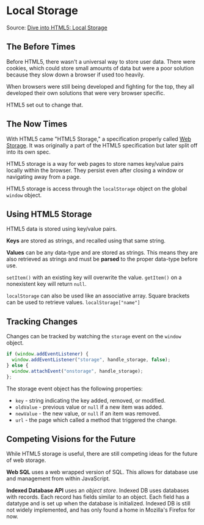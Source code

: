 # Local Storage

Source: [Dive into HTML5: Local Storage](http://diveinto.html5doctor.com/storage.html)

## The Before Times

Before HTML5, there wasn't a universal way to store user data. There were cookies, which could store small amounts of data but were a poor solution because they slow down a browser if used too heavily.

When browsers were still being developed and fighting for the top, they all developed their own solutions that were very browser specific.

HTML5 set out to change that.

## The Now Times

With HTML5 came "HTML5 Storage," a specification properly called [Web Storage](https://html.spec.whatwg.org/multipage/webstorage.html). It was originally a part of the HTML5 specification but later split off into its own spec.

HTML5 storage is a way for web pages to store names key/value pairs locally within the browser. They persist even after closing a window or navigating away from a page.

HTML5 storage is access through the `localStorage` object on the global `window` object.

## Using HTML5 Storage

HTML5 data is stored using key/value pairs.

**Keys** are stored as strings, and recalled using that same string.

**Values** can be any data-type and are stored as strings. This means they are also retrieved as strings and must be **parsed** to the proper data-type before use.

`setItem()` with an existing key will overwrite the value. `getItem()` on a nonexistent key will return `null`.

`localStorage` can also be used like an associative array. Square brackets can be used to retrieve values. `localStorage["name"]`

## Tracking Changes

Changes can be tracked by watching the `storage` event on the `window` object.

```js
if (window.addEventListener) {
  window.addEventListener("storage", handle_storage, false);
} else {
  window.attachEvent("onstorage", handle_storage);
};
```

The storage event object has the following properties:

* `key` - string indicating the key added, removed, or modified.
* `oldValue` - previous value or `null` if a new item was added.
* `newValue` - the new value, or `null` if an item was removed.
* `url` - the page which called a method that triggered the change.

## Competing Visions for the Future

While HTML5 storage is useful, there are still competing ideas for the future of web storage.

**Web SQL** uses a web wrapped version of SQL. This allows for database use and management from within JavaScript.

**Indexed Database API** uses an *object store*. Indexed DB uses databases with records. Each record has fields similar to an object. Each field has a datatype and is set up when the database is initialized. Indexed DB is still not widely implemented, and has only found a home in Mozilla's Firefox for now.
